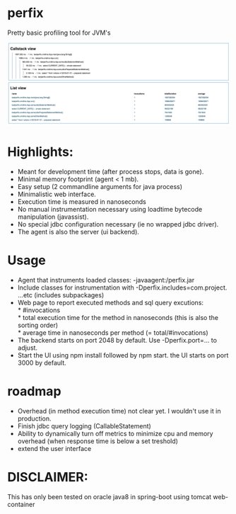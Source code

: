 # perfix
Pretty basic profiling tool for JVM's

![screenshot](https://github.com/shautvast/perfix/blob/master/screenshot.png)

# Highlights:
* Meant for development time (after process stops, data is gone). 
* Minimal memory footprint (agent < 1 mb).
* Easy setup (2 commandline arguments for java process)
* Minimalistic web interface.
* Execution time is measured in nanoseconds
* No manual instrumentation necessary using loadtime bytecode manipulation (javassist).
* No special jdbc configuration necessary (ie no wrapped jdbc driver).
* The agent is also the server (ui backend). 

# Usage
* Agent that instruments loaded classes: -javaagent:<path>/perfix.jar
* Include classes for instrumentation with -Dperfix.includes=com.project. ...etc (includes subpackages)
* Web page to report executed methods and sql query excutions:
<br/> * #invocations
<br/> * total execution time for the method in nanoseconds (this is also the sorting order)
<br/> * average time in nanoseconds per method (= total/#invocations)
* The backend starts on port 2048 by default. Use -Dperfix.port=... to adjust.
* Start the UI using npm install followed by npm start. the UI starts on port 3000 by default.


# roadmap
* Overhead (in method execution time) not clear yet. I wouldn't use it in production. 
* Finish jdbc query logging (CallableStatement)
* Ability to dynamically turn off metrics to minimize cpu and memory overhead (when response time is below a set treshold)
* extend the user interface

# DISCLAIMER:
This has only been tested on oracle java8 in spring-boot using tomcat web-container
